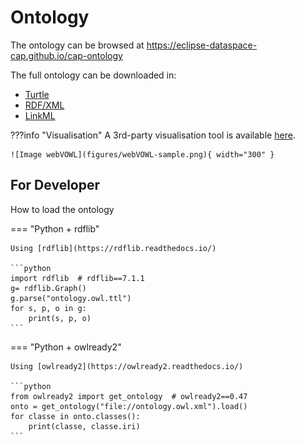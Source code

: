 # Ontology

The ontology can be browsed at <https://eclipse-dataspace-cap.github.io/cap-ontology>

The full ontology can be downloaded in:

- [Turtle](https://eclipse-dataspace-cap.github.io/cap-ontology/ontology/ontology.owl.ttl)
- [RDF/XML](https://eclipse-dataspace-cap.github.io/cap-ontology/ontology/ontology.owl.xml)
- [LinkML](https://eclipse-dataspace-cap.github.io/cap-ontology/ontology/ontology.linkml.yml)

???info "Visualisation"
    A 3rd-party visualisation tool is available [here](https://service.tib.eu/webvowl/#iri=https://eclipse-dataspace-cap.github.io/cap-ontology/ontology/ontology.owl.ttl).

    ![Image webVOWL](figures/webVOWL-sample.png){ width="300" }

## For Developer

How to load the ontology

=== "Python + rdflib"

    Using [rdflib](https://rdflib.readthedocs.io/)

    ```python
    import rdflib  # rdflib==7.1.1
    g= rdflib.Graph()
    g.parse("ontology.owl.ttl")
    for s, p, o in g:
        print(s, p, o)
    ```

=== "Python + owlready2"

    Using [owlready2](https://owlready2.readthedocs.io/)

    ```python
    from owlready2 import get_ontology  # owlready2==0.47
    onto = get_ontology("file://ontology.owl.xml").load()
    for classe in onto.classes():
        print(classe, classe.iri)
    ```
